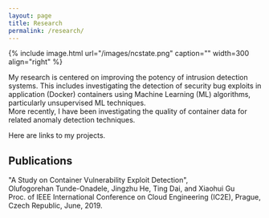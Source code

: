 ```yaml
---
layout: page
title: Research
permalink: /research/
---
```


{% include image.html url="/images/ncstate.png" caption="" width=300 align="right" %}

My research is centered on improving the potency of intrusion detection systems.
This includes investigating the detection of security bug exploits in application (Docker) containers using Machine Learning (ML) algorithms, particularly unsupervised ML techniques.  
More recently, I have been investigating the quality of container data for related anomaly detection techniques.

Here are links to my projects. 


## Publications  

"A Study on Container Vulnerability Exploit Detection",  
Olufogorehan Tunde-Onadele, Jingzhu He, Ting Dai, and Xiaohui Gu  
Proc. of IEEE International Conference on Cloud Engineering (IC2E), Prague, Czech Republic, June, 2019.
